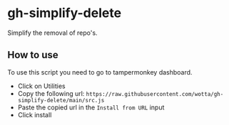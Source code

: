 # gh-simplify-delete
Simplify the removal of repo's.

## How to use

To use this script you need to go to tampermonkey dashboard.
- Click on Utilities
- Copy the following url: `https://raw.githubusercontent.com/wotta/gh-simplify-delete/main/src.js`
- Paste the copied url in the `Install from URL` input
- Click install
